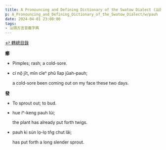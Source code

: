 ```yaml
---
title: A Pronouncing and Defining Dictionary of the Swatow Dialect (汕頭方言音義字典) / pauh
p: A_Pronouncing_and_Defining_Dictionary_of_the_Swatow_Dialect/w/pauh
date: 2024-04-01 23:00:00
tags: 
- 汕頭方言音義字典
---
```


[↩️ 轉總目錄](/A_Pronouncing_and_Defining_Dictionary_of_the_Swatow_Dialect)


**癤**
- Pimples; rash; a cold-sore.

- cí nŏ̤ jīt, mīn cīeⁿ phû lîap jûah-pauh;

  a cold-sore been coming out on my face these two days.

**發**
- To sprout out; to bud.

- hue íⁿ-keng pauh lúi;

  the plant has already put forth twigs.

- pauh ki sún lo̤-lo̤ tn̂g chut lâi;

  has put forth a long slender sprout.